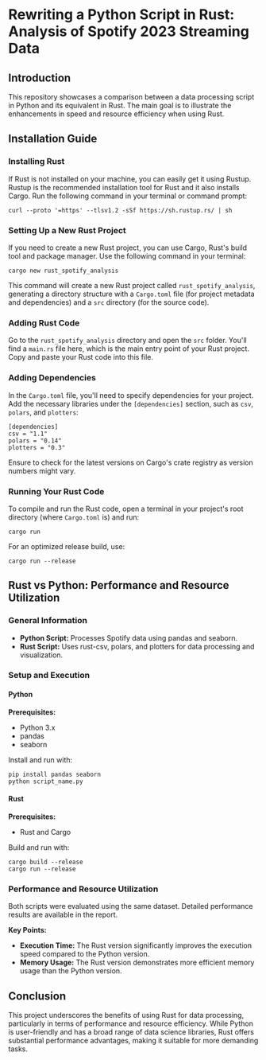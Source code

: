 # Rewriting a Python Script in Rust: Analysis of Spotify 2023 Streaming Data

## Introduction

This repository showcases a comparison between a data processing script in Python and its equivalent in Rust. The main goal is to illustrate the enhancements in speed and resource efficiency when using Rust.

## Installation Guide

### Installing Rust

If Rust is not installed on your machine, you can easily get it using Rustup. Rustup is the recommended installation tool for Rust and it also installs Cargo. Run the following command in your terminal or command prompt:

```
curl --proto '=https' --tlsv1.2 -sSf https://sh.rustup.rs/ | sh
```

### Setting Up a New Rust Project

If you need to create a new Rust project, you can use Cargo, Rust's build tool and package manager. Use the following command in your terminal:

```
cargo new rust_spotify_analysis
```

This command will create a new Rust project called `rust_spotify_analysis`, generating a directory structure with a `Cargo.toml` file (for project metadata and dependencies) and a `src` directory (for the source code).

### Adding Rust Code

Go to the `rust_spotify_analysis` directory and open the `src` folder. You'll find a `main.rs` file here, which is the main entry point of your Rust project. Copy and paste your Rust code into this file.

### Adding Dependencies

In the `Cargo.toml` file, you'll need to specify dependencies for your project. Add the necessary libraries under the `[dependencies]` section, such as `csv`, `polars`, and `plotters`:

```
[dependencies]
csv = "1.1"
polars = "0.14"
plotters = "0.3"
```

Ensure to check for the latest versions on Cargo's crate registry as version numbers might vary.

### Running Your Rust Code

To compile and run the Rust code, open a terminal in your project's root directory (where `Cargo.toml` is) and run:

```
cargo run
```

For an optimized release build, use:

```
cargo run --release
```

## Rust vs Python: Performance and Resource Utilization

### General Information

- **Python Script:** Processes Spotify data using pandas and seaborn.
- **Rust Script:** Uses rust-csv, polars, and plotters for data processing and visualization.

### Setup and Execution

#### Python

**Prerequisites:**

- Python 3.x
- pandas
- seaborn

Install and run with:

```
pip install pandas seaborn
python script_name.py
```

#### Rust

**Prerequisites:**

- Rust and Cargo

Build and run with:

```
cargo build --release
cargo run --release
```

### Performance and Resource Utilization

Both scripts were evaluated using the same dataset. Detailed performance results are available in the report.

**Key Points:**

- **Execution Time:** The Rust version significantly improves the execution speed compared to the Python version.
- **Memory Usage:** The Rust version demonstrates more efficient memory usage than the Python version.

## Conclusion

This project underscores the benefits of using Rust for data processing, particularly in terms of performance and resource efficiency. While Python is user-friendly and has a broad range of data science libraries, Rust offers substantial performance advantages, making it suitable for more demanding tasks.
